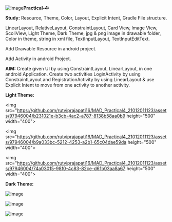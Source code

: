 ![image](https://github.com/rutviprajapati16/MAD_Practical4_21012011123/assets/97946004/72ac58cf-f09f-4fee-95d6-91592c214f2f)**Practical-4:**


**Study:** Resource, Theme, Color, Layout, Explicit Intent, Gradle File structure.

LinearLayout, RelativeLayout,  ConstraintLayout, Card View, Image View, ScollView, Light Theme, Dark Theme, jpg & png image in drawable folder, Color in theme, string in xml file, TextInputLayout, TextInputEditText.

Add Drawable Resource in android project.

Add Activity in android Project.

**AIM:** Create given UI by using ConstraintLayout, LinearLayout, in one android Application. Create two activities LoginActivity by using ConstraintLayout and RegistrationActivity by using LinearLayout & use Explicit Intent to move from one activity to another activity.

**Light Theme:**


<img src="https://github.com/rutviprajapati16/MAD_Practical4_21012011123/assets/97946004/b231021e-b3cb-4ac2-a787-8138b58aa0b9 height="500" width="400">


<img src="https://github.com/rutviprajapati16/MAD_Practical4_21012011123/assets/97946004/b9a033bc-5212-4253-a2b1-65c04dae59da height="500" width="400">


<img src="https://github.com/rutviprajapati16/MAD_Practical4_21012011123/assets/97946004/74a03015-98f0-4c83-82ce-d61b03aa8a67 height="500" width="400">


**Dark Theme:**


![image](https://github.com/rutviprajapati16/MAD_Practical4_21012011123/assets/97946004/41be316d-6472-409e-a251-1c5f2f6f7ea8)

![image](https://github.com/rutviprajapati16/MAD_Practical4_21012011123/assets/97946004/2afe86f6-760a-444e-bef0-2ad58a8684bc)

![image](https://github.com/rutviprajapati16/MAD_Practical4_21012011123/assets/97946004/9e13f202-ec03-452e-9f1d-1133932247b6)







